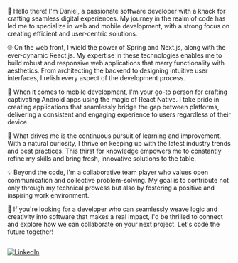 👋 Hello there! I'm Daniel, a passionate software developer with a knack for crafting seamless digital experiences. My journey in the realm of code has led me to specialize in web and mobile development, with a strong focus on creating efficient and user-centric solutions.

🌐 On the web front, I wield the power of Spring and Next.js, along with the ever-dynamic React.js. My expertise in these technologies enables me to build robust and responsive web applications that marry functionality with aesthetics. From architecting the backend to designing intuitive user interfaces, I relish every aspect of the development process.

📱 When it comes to mobile development, I'm your go-to person for crafting captivating Android apps using the magic of React Native. I take pride in creating applications that seamlessly bridge the gap between platforms, delivering a consistent and engaging experience to users regardless of their device.

🚀 What drives me is the continuous pursuit of learning and improvement. With a natural curiosity, I thrive on keeping up with the latest industry trends and best practices. This thirst for knowledge empowers me to constantly refine my skills and bring fresh, innovative solutions to the table.

💡 Beyond the code, I'm a collaborative team player who values open communication and collective problem-solving. My goal is to contribute not only through my technical prowess but also by fostering a positive and inspiring work environment.

🌟 If you're looking for a developer who can seamlessly weave logic and creativity into software that makes a real impact, I'd be thrilled to connect and explore how we can collaborate on your next project. Let's code the future together!


##
[![LinkedIn](https://img.shields.io/badge/LinkedIn-%230077B5.svg?logo=linkedin&logoColor=white)](https://linkedin.com/in/daniel-carvalhosh) 
<!-- Proudly created with GPRM ( https://gprm.itsvg.in ) -->
